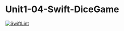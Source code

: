 # Unit1-04-Swift-DiceGame
[![SwiftLint](https://github.com/ICS4U-Programming-SantiagoHewettSH/Unit1-04-Swift-DiceGame/workflows/SwiftLint/badge.svg)](https://github.com/ICS4U-Programming-SantiagoHewettSH/Unit1-04-Swift-DiceGame/actions)
